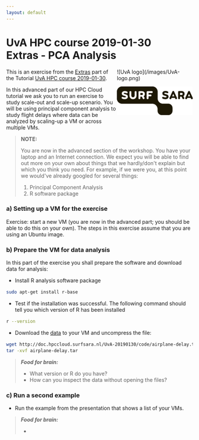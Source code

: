 ```yaml
---
layout: default
---
```


# UvA HPC course 2019-01-30  <br/> Extras - PCA Analysis

<div style="float:right;max-width:205px;" markdown="1">
![UvA logo](/images/UvA-logo.png)

![SURFsara logo](/images/SURFsara_logo.png)
</div>

This is an exercise from the [Extras](extras) part of the Tutorial [UvA HPC course 2019-01-30](.).

In this advanced part of our HPC Cloud tutorial we ask you to run an exercise to study scale-out and scale-up scenario. 
You will be using principal component analysis to study flight delays where data can be analyzed by scaling-up a VM or across multiple VMs.

>**NOTE:**
>
>You are now in the advanced section of the workshop. You have your laptop and an Internet connection. We expect you will be able to find out more on your own about things that we hardly/don't explain but which you think you need. For example, if we were you, at this point we would've already googled for several things: 
>
>1. Principal Component Analysis
>1. R software package

### a) Setting up a VM for the exercise

Exercise: start a new VM (you are now in the advanced part; you should be able to do this on your own). The steps in this exercise assume 
 that you are using an Ubuntu image.

### b) Prepare the VM for data analysis

In this part of the exercise you shall prepare the software and download data for analysis:

* Install R analysis software package

```sh
sudo apt-get install r-base
```

* Test if the installation was successful. The following command should tell you which version of R has been installed

```sh
r --version
```

* Download the [data](code/airplane-delay.tar) to your VM and uncompress the file:

```sh
wget http://doc.hpccloud.surfsara.nl/UvA-20190130/code/airplane-delay.tar 
tar -xvf airplane-delay.tar 
```

> **_Food for brain:_**
>
> * What version or R do you have?
> * How can you inspect the data without opening the files?

### c) Run a second example

* Run the example from the presentation that shows a list of your VMs.

> **_Food for brain:_**
>
> * 

